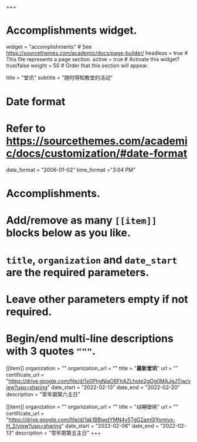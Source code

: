 +++
# Accomplishments widget.
widget = "accomplishments"  # See https://sourcethemes.com/academic/docs/page-builder/
headless = true  # This file represents a page section.
active = true  # Activate this widget? true/false
weight = 50  # Order that this section will appear.

title = "堂讯"
subtitle = "随时得知教堂的活动"

# Date format
#   Refer to https://sourcethemes.com/academic/docs/customization/#date-format
date_format = "2006-01-02"
time_format ="3:04 PM"

# Accomplishments.
#   Add/remove as many `[[item]]` blocks below as you like.
#   `title`, `organization` and `date_start` are the required parameters.
#   Leave other parameters empty if not required.
#   Begin/end multi-line descriptions with 3 quotes `"""`.

[[item]]
  organization = ""
  organization_url = ""
  title = "**最新堂讯**"
  url = ""
  certificate_url = "https://drive.google.com/file/d/1x0PhgNiaO6FhAZLhote2gOg0MAJgJTjw/view?usp=sharing"
  date_start = "2022-02-13"
  date_end = "2022-02-20"
  description = "常年期第六主日"

[[item]]
  organization = ""
  organization_url = ""
  title = "~~过期堂讯~~"
  url = ""
  certificate_url = "https://drive.google.com/file/d/1ak1BBiwdYMN4y5TgG2am0jYomivx-H_2/view?usp=sharing"
  date_start = "2022-02-06"
  date_end = "2022-02-13"
  description = "常年期第五主日"
+++
